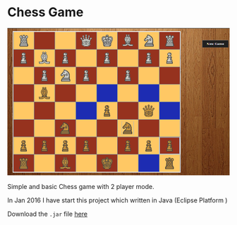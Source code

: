 # Chess Game


![Alt text](screenshot.png?raw=true "Screenshot")


Simple and basic Chess game with 2 player mode. <br>

In Jan 2016 I have start this project which written in Java (Eclipse Platform )


Download the `.jar` file [here](/target/chess.jar)
